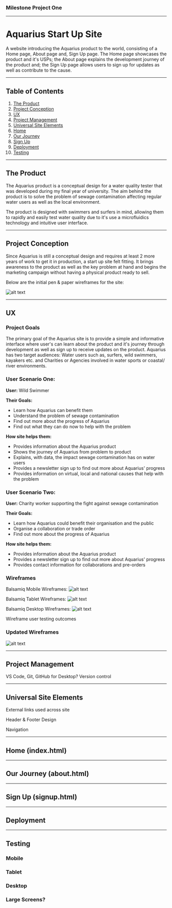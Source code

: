 ### Milestone Project One

***

# Aquarius Start Up Site

A website introducing the Aquarius product to the world, consisting of a Home page, About page and, Sign Up page. The Home page showcases the product and it's USPs; the About page explains the development journey of the product and; the Sign Up page allows users to sign up for updates as well as contribute to the cause.

***

## Table of Contents
1. [The Product](#the-product)
2. [Project Conception](#project-conception)
3. [UX](#ux)
4. [Project Management](#project-management)
5. [Universal Site Elements](#universal-site-elements)
6. [Home](#home-indexhtml)
7. [Our Journey](#our-journey-abouthtml)
8. [Sign Up](#sign-up-signuphtml)
9. [Deployment](#deployment)
10. [Testing](#testing)

***

## The Product
The Aquarius product is a conceptual design for a water quality tester that was developed during my final year of university. The aim behind the product is to solve the problem of sewage contamination affecting regular water users as well as the local environment.

The product is designed with swimmers and surfers in mind, allowing them to rapidly and easily test water quality due to it's use a microfluidics technology and intuitive user interface.

***

## Project Conception
Since Aquarius is still a conceptual design and requires at least 2 more years of work to get it in production, a start up site felt fitting. It brings awareness to the product as well as the key problem at hand and begins the marketing campaign without having a physical product ready to sell.

Below are the initial pen & paper wireframes for the site:

![alt text](assets/img/ "Initial Wireframes")

***

## UX

### Project Goals
The primary goal of the Aquarius site is to provide a simple and informative interface where user's can learn about the product and it's journey through development as well as sign up to receive updates on the product. Aquarius has two target audiences: Water users such as, surfers, wild swimmers, kayakers etc. and Charities or Agencies involved in water sports or coastal/ river environments.

### User Scenario One:
**User:** Wild Swimmer

**Their Goals:**
* Learn how Aquarius can benefit them
* Understand the problem of sewage contamination
* Find out more about the progress of Aquarius
* Find out what they can do now to help with the problem

**How site helps them:**
* Provides information about the Aquarius product
* Shows the journey of Aquarius from problem to product
* Explains, with data, the impact sewage contamination has on water users
* Provides a newsletter sign up to find out more about Aquarius' progress
* Provides information on virtual, local and national causes that help with the problem

### User Scenario Two:
**User:** Charity worker supporting the fight against sewage contamination

**Their Goals:**
* Learn how Aquarius could benefit their organisation and the public
* Organise a collaboration or trade order
* Find out more about the progress of Aquarius

**How site helps them:**
* Provides information about the Aquarius product
* Provides a newsletter sign up to find out more about Aquarius' progress
* Provides contact information for collaborations and pre-orders

### Wireframes
Balsamiq Mobile Wireframes:
![alt text](assets/img/mobile_wireframes_2023_03_06.png "Balsamiq Mobile Wireframes")

Balsamiq Tablet Wireframes:
![alt text](assets/img/tablet_wireframes_2023_03_07.png "Balsamiq Tablet Wireframes")

Balsamiq Desktop Wireframes:
![alt text](assets/img/desktop_wireframes_2023_03_07.png "Balsamiq Desktop Wireframes")

Wireframe user testing outcomes

### Updated Wireframes
![alt text](assets/img/ "Updated Wireframes")

***

## Project Management
VS Code, Git, GitHub for Desktop? Version control

***

## Universal Site Elements
External links used across site

Header & Footer Design

Navigation

***

## Home (index.html)

***

## Our Journey (about.html)

***

## Sign Up (signup.html)

***

## Deployment

***

## Testing
### Mobile
### Tablet
### Desktop
### Large Screens?